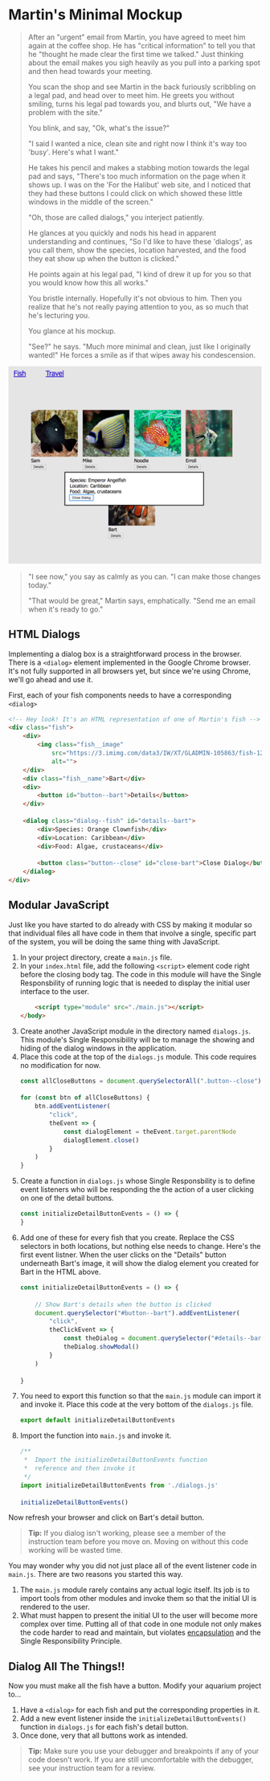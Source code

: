 # Martin's Minimal Mockup

> After an "urgent" email from Martin, you have agreed to meet him again at the coffee shop. He has "critical information" to tell you that he "thought he made clear the first time we talked." Just thinking about the email makes you sigh heavily as you pull into a parking spot and then head towards your meeting.
>
> You scan the shop and see Martin in the back furiously scribbling on a legal pad, and head over to meet him. He greets you without smiling, turns his legal pad towards you, and blurts out, "We have a problem with the site."
>
> You blink, and say, "Ok, what's the issue?"
>
> "I said I wanted a nice, clean site and right now I think it's way too 'busy'. Here's what I want."
>
> He takes his pencil and makes a stabbing motion towards the legal pad and says, "There's too much information on the page when it shows up. I was on the 'For the Halibut' web site, and I noticed that they had these buttons I could click on which showed these little windows in the middle of the screen."
>
> "Oh, those are called dialogs," you interject patiently.
>
> He glances at you quickly and nods his head in apparent understanding and continues, "So I'd like to have these 'dialogs', as you call them, show the species, location harvested, and the food they eat show up when the button is clicked."
>
> He points again at his legal pad, "I kind of drew it up for you so that you would know how this all works."
>
> You bristle internally. Hopefully it's not obvious to him. Then you realize that he's not really paying attention to you, as so much that he's lecturing you.
>
> You glance at his mockup.
>
> "See?" he says. "Much more minimal and clean, just like I originally wanted!" He forces a smile as if that wipes away his condescension.

![martin's minimalism mockup](./images/martin-minimal-mockup.png)

> "I see now," you say as calmly as you can. "I can make those changes today."
>
> "That would be great," Martin says, emphatically. "Send me an email when it's ready to go."

## HTML Dialogs

Implementing a dialog box is a straightforward process in the browser. There is a `<dialog>` element implemented in the Google Chrome browser. It's not fully supported in all browsers yet, but since we're using Chrome, we'll go ahead and use it.

First, each of your fish components needs to have a corresponding `<dialog>`

```html
<!-- Hey look! It's an HTML representation of one of Martin's fish -->
<div class="fish">
    <div>
        <img class="fish__image"
            src="https://3.imimg.com/data3/IW/XT/GLADMIN-105863/fish-125x125.jpg"
            alt="">
    </div>
    <div class="fish__name">Bart</div>
    <div>
        <button id="button--bart">Details</button>
    </div>

    <dialog class="dialog--fish" id="details--bart">
        <div>Species: Orange Clownfish</div>
        <div>Location: Caribbean</div>
        <div>Food: Algae, crustaceans</div>

        <button class="button--close" id="close-bart">Close Dialog</button>
    </dialog>
</div>
```

## Modular JavaScript

Just like you have started to do already with CSS by making it modular so that individual files all have code in them that involve a single, specific part of the system, you will be doing the same thing with JavaScript.

1. In your project directory, create a `main.js` file.
1. In your `index.html` file, add the following `<script>` element code right before the closing body tag. The code in this module will have the Single Responsbility of running logic that is needed to display the initial user interface to the user.
    ```html
        <script type="module" src="./main.js"></script>
    </body>
    ```
1. Create another JavaScript module in the directory named `dialogs.js`. This module's Single Responsibility will be to manage the showing and hiding of the dialog windows in the application.
1. Place this code at the top of the `dialogs.js` module. This code requires no modification for now.
    ```js
    const allCloseButtons = document.querySelectorAll(".button--close")

    for (const btn of allCloseButtons) {
        btn.addEventListener(
            "click",
            theEvent => {
                const dialogElement = theEvent.target.parentNode
                dialogElement.close()
            }
        )
    }
    ```
1. Create a function in `dialogs.js` whose Single Responsbility is to define event listeners who will be responding the the action of a user clicking on one of the detail buttons.
    ```js
    const initializeDetailButtonEvents = () => {
    }
    ```
1. Add one of these for every fish that you create. Replace the CSS selectors in both locations, but nothing else needs to change. Here's the first event listner. When the user clicks on the "Details" button underneath Bart's image, it will show the dialog element you created for Bart in the HTML above.
    ```js
    const initializeDetailButtonEvents = () => {

        // Show Bart's details when the button is clicked
        document.querySelector("#button--bart").addEventListener(
            "click",
            theClickEvent => {
                const theDialog = document.querySelector("#details--bart")
                theDialog.showModal()
            }
        )

    }
    ```
1. You need to export this function so that the `main.js` module can import it and invoke it. Place this code at the very bottom of the `dialogs.js` file.
    ```js
    export default initializeDetailButtonEvents
    ```
1. Import the function into `main.js` and invoke it.
    ```js
    /**
     *  Import the initializeDetailButtonEvents function
     *  reference and then invoke it
     */
    import initializeDetailButtonEvents from './dialogs.js'

    initializeDetailButtonEvents()
    ```

Now refresh your browser and click on Bart's detail button.

> **Tip:** If you dialog isn't working, please see a member of the instruction team before you move on. Moving on without this code working will be wasted time.

You may wonder why you did not just place all of the event listener code in `main.js`. There are two reasons you started this way.

1. The `main.js` module rarely contains any actual logic itself. Its job is to import tools from other modules and invoke them so that the initial UI is rendered to the user.
1. What must happen to present the initial UI to the user will become more complex over time. Putting all of that code in one module not only makes the code harder to read and maintain, but violates [encapsulation](https://stackify.com/oop-concept-for-beginners-what-is-encapsulation/) and the Single Responsibility Principle.

## Dialog All The Things!!

Now you must make all the fish have a button. Modify your aquarium project to...

1. Have a `<dialog>` for each fish and put the corresponding properties in it.
1. Add a new event listener inside the `initializeDetailButtonEvents()` function in `dialogs.js` for each fish's detail button.
1. Once done, very that all buttons work as intended.

> **Tip:** Make sure you use your debugger and breakpoints if any of your code doesn't work. If you are still uncomfortable with the debugger, see your instruction team for a review.
